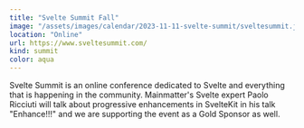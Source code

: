 ```yaml
---
title: "Svelte Summit Fall"
image: "/assets/images/calendar/2023-11-11-svelte-summit/sveltesummit.jpg"
location: "Online"
url: https://www.sveltesummit.com/
kind: summit
color: aqua
---
```


Svelte Summit is an online conference dedicated to Svelte and everything that is
happening in the community. Mainmatter's Svelte expert Paolo Ricciuti
will talk about progressive enhancements in SvelteKit in his talk "Enhance!!!"
and we are supporting the event as a Gold Sponsor as well.
